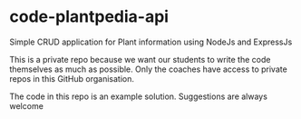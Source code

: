 # code-plantpedia-api
Simple CRUD application for Plant information using NodeJs and ExpressJs

This is a private repo because we want our students to write the code themselves as much as possible. Only the coaches have access to private repos in this GitHub organisation.

The code in this repo is an example solution. Suggestions are always welcome 